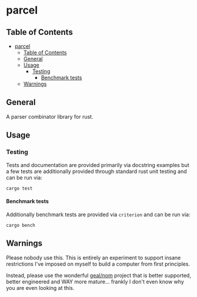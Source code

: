 # parcel
## Table of Contents
<!-- TOC -->

- [parcel](#parcel)
    - [Table of Contents](#table-of-contents)
    - [General](#general)
    - [Usage](#usage)
        - [Testing](#testing)
            - [Benchmark tests](#benchmark-tests)
    - [Warnings](#warnings)

<!-- /TOC -->

## General
A parser combinator library for rust.

## Usage
### Testing
Tests and documentation are provided primarily via docstring examples but a few tests are additionally provided through standard rust unit testing and can be run via:

```
cargo test
```

#### Benchmark tests
Additionally benchmark tests are provided via `criterion` and can be run via:

```
cargo bench
```

## Warnings
Please nobody use this. This is entirely an experiment to support insane restrictions I've imposed on myself to build a computer from first principles.

Instead, please use the wonderful [geal/nom](https://github.com/Geal/nom) project that is better supported, better engineered and WAY more mature... frankly I don't even know why you are even looking at this.
